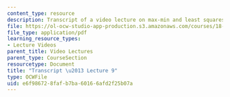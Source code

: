 ```yaml
---
content_type: resource
description: Transcript of a video lecture on max-min and least squares.
file: https://ol-ocw-studio-app-production.s3.amazonaws.com/courses/18-02-multivariable-calculus-fall-2007/e6f986728fafb7ba60166afd2f25b07a_18_022007L09.pdf
file_type: application/pdf
learning_resource_types:
- Lecture Videos
parent_title: Video Lectures
parent_type: CourseSection
resourcetype: Document
title: "Transcript \u2013 Lecture 9"
type: OCWFile
uid: e6f98672-8faf-b7ba-6016-6afd2f25b07a
---
```

